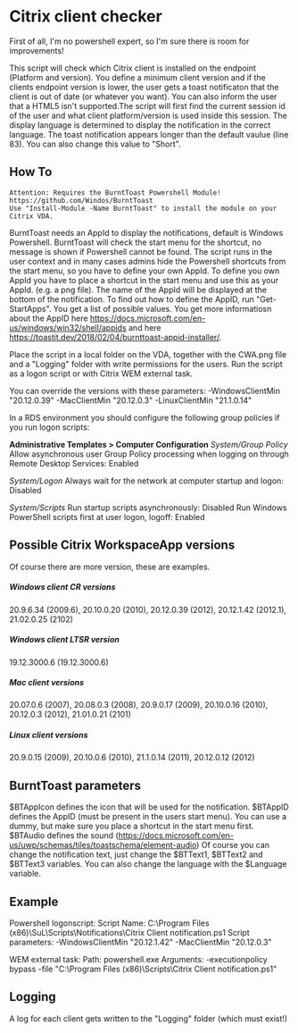 # Citrix client checker
First of all, I'm no powershell expert, so I'm sure there is room for improvements!

This script will check which Citrix client is installed on the endpoint (Platform and version). You define a minimum client version and if the clients endpoint version is lower, the user gets a toast notificaton that the client is out of date (or whatever you want). You can also inform the user that a HTML5 isn't supported.The script will first find the current session id of the user and what client platform/version is used inside this session. The display language is determined to display the notification in the correct language. The toast notification appears longer than the default vaulue (line 83). You can also change this value to "Short".

## How To
```
Attention: Requires the BurntToast Powershell Module! https://github.com/Windos/BurntToast
Use "Install-Module -Name BurntToast" to install the module on your Citrix VDA.
```
BurntToast needs an AppId to display the notifications, default is Windows Powershell. BurntToast will check the start menu for the shortcut, no message is shown if Powershell cannot be found.
The script runs in the user context and in many cases admins hide the Powershell shortcuts from the start menu, so you have to define your own AppId.
To define you own AppId you have to place a shortcut in the start menu and use this as your AppId. (e.g. a png file). The name of the AppId will be displayed at the bottom of the notification.
To find out how to define the AppID, run "Get-StartApps". You get a list of possible values.
You get more informatiosn about the AppID here https://docs.microsoft.com/en-us/windows/win32/shell/appids and here https://toastit.dev/2018/02/04/burnttoast-appid-installer/.

Place the script in a local folder on the VDA, together with the CWA.png file and a "Logging" folder with write permissions for the users. Run the script as a logon script or with Citrix WEM external task.

You can override the versions with these parameters:
-WindowsClientMin "20.12.0.39" -MacClientMin "20.12.0.3" -LinuxClientMin "21.1.0.14"

In a RDS environment you should configure the following group policies if you run logon scripts:

**Administrative Templates > Computer Configuration**
*System/Group Policy*
Allow asynchronous user Group Policy processing when logging on through Remote Desktop Services: Enabled

*System/Logon*
Always wait for the network at computer startup and logon: Disabled

*System/Scripts*
Run startup scripts asynchronously: Disabled
Run Windows PowerShell scripts first at user logon, logoff: Enabled

## Possible Citrix WorkspaceApp versions
Of course there are more version, these are examples.
##### Windows client CR versions
20.9.6.34 (2009.6), 20.10.0.20 (2010), 20.12.0.39 (2012), 20.12.1.42 (2012.1), 21.02.0.25 (2102)
##### Windows client LTSR version
19.12.3000.6 (19.12.3000.6)
##### Mac client versions
20.07.0.6 (2007), 20.08.0.3 (2008), 20.9.0.17 (2009), 20.10.0.16 (2010), 20.12.0.3 (2012), 21.01.0.21 (2101)
##### Linux client versions
20.9.0.15 (2009), 20.10.0.6 (2010), 21.1.0.14 (2011), 20.12.0.12 (2012)

## BurntToast parameters
$BTAppIcon defines the icon that will be used for the notification.
$BTAppID defines the AppID (must be present in the users start menu). You can use a dummy, but make sure you place a shortcut in the start menu first.
$BTAudio defines the sound (https://docs.microsoft.com/en-us/uwp/schemas/tiles/toastschema/element-audio)
Of course you can change the notification text, just change the $BTText1, $BTText2 and $BTText3 variables. 
You can also change the language with the $Language variable. 

## Example
Powershell logonscript:
Script Name:
C:\Program Files (x86)\SuL\Scripts\Notifications\Citrix Client notification.ps1
Script parameters:
-WindowsClientMin "20.12.1.42" -MacClientMin "20.12.0.3"

WEM external task:
Path: powershell.exe
Arguments:
-executionpolicy bypass -file "C:\Program Files (x86)\Scripts\Citrix Client notification.ps1"

## Logging
A log for each client gets written to the "Logging" folder (which must exist!)
